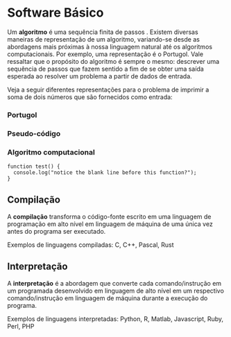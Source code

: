 
# Software Básico

Um **algoritmo** é uma sequência finita de passos . Existem diversas maneiras de representação de um algoritmo, variando-se desde as abordagens mais próximas à nossa linguagem natural até os algoritmos computacionais. Por exemplo, uma representação é o Portugol. Vale ressaltar que o propósito do algoritmo é sempre o mesmo: descrever uma sequência de passos que fazem sentido a fim de se obter uma saída esperada ao resolver um problema a partir de dados de entrada.

Veja a seguir diferentes representações para o problema de imprimir a soma de dois números que são fornecidos como entrada:

### Portugol


### Pseudo-código



### Algoritmo computacional


```
function test() {
  console.log("notice the blank line before this function?");
}
```


## Compilação

A **compilação** transforma o código-fonte escrito em uma linguagem de programação em alto nível em linguagem de máquina de uma única vez antes do programa ser executado.

Exemplos de linguagens compiladas: C, C++, Pascal, Rust

## Interpretação

A **interpretação** é a abordagem que converte cada comando/instrução em um programada desenvolvido em linguagem de alto nível em um respectivo comando/instrução em linguagem de máquina durante a execução do programa.

Exemplos de linguagens interpretadas: Python, R, Matlab, Javascript, Ruby, Perl, PHP
